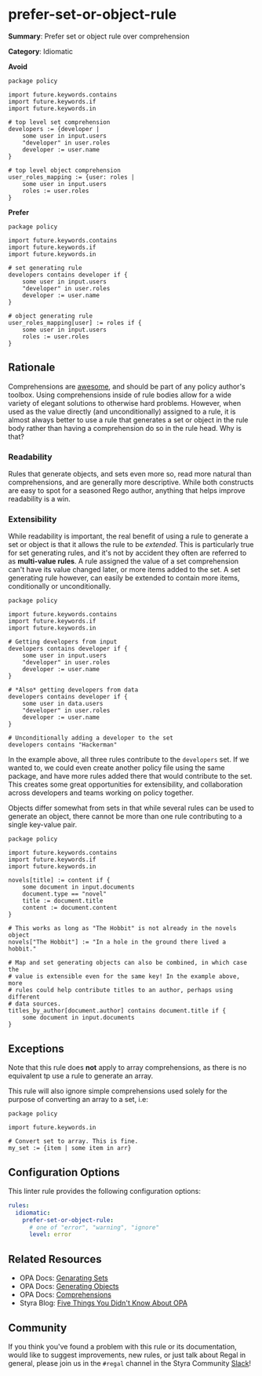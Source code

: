 # prefer-set-or-object-rule

**Summary**: Prefer set or object rule over comprehension

**Category**: Idiomatic

**Avoid**
````rego
package policy

import future.keywords.contains
import future.keywords.if
import future.keywords.in

# top level set comprehension
developers := {developer | 
    some user in input.users
    "developer" in user.roles
    developer := user.name
}

# top level object comprehension
user_roles_mapping := {user: roles |
    some user in input.users
    roles := user.roles
}
````

**Prefer**
````rego
package policy

import future.keywords.contains
import future.keywords.if
import future.keywords.in

# set generating rule
developers contains developer if { 
    some user in input.users
    "developer" in user.roles
    developer := user.name
}

# object generating rule
user_roles_mapping[user] := roles if {
    some user in input.users
    roles := user.roles
}
````

## Rationale

Comprehensions are [awesome](https://www.styra.com/blog/five-things-you-didnt-know-about-opa/), and should be part of
any policy author's toolbox. Using comprehensions inside of rule bodies allow for a wide variety of elegant solutions to
otherwise hard problems. However, when used as the value directly (and unconditionally) assigned to a rule, it is almost
always better to use a rule that generates a set or object in the rule body rather than having a comprehension do so in
the rule head. Why is that?

### Readability 

Rules that generate objects, and sets even more so, read more natural than comprehensions, and are generally more
descriptive. While both constructs are easy to spot for a seasoned Rego author, anything that helps improve readability
is a win.

### Extensibility

While readability is important, the real benefit of using a rule to generate a set or object is that it allows the rule
to be _extended_. This is particularly true for set generating rules, and it's not by accident they often are referred
to as **multi-value rules**. A rule assigned the value of a set comprehension can't have its value changed later, or
more items added to the set. A set generating rule however, can easily be extended to contain more items, conditionally
or unconditionally.

```rego
package policy

import future.keywords.contains
import future.keywords.if
import future.keywords.in

# Getting developers from input
developers contains developer if {
    some user in input.users
    "developer" in user.roles
    developer := user.name 
}

# *Also* getting developers from data
developers contains developer if {
    some user in data.users
    "developer" in user.roles
    developer := user.name 
}

# Unconditionally adding a developer to the set
developers contains "Hackerman"
```

In the example above, all three rules contribute to the `developers` set. If we wanted to, we could even create another
policy file using the same package, and have more rules added there that would contribute to the set. This creates some
great opportunities for extensibility, and collaboration across developers and teams working on policy together.

Objects differ somewhat from sets in that while several rules can be used to generate an object, there cannot be more
than one rule contributing to a single key-value pair. 

```rego
package policy

import future.keywords.contains
import future.keywords.if
import future.keywords.in

novels[title] := content if {
    some document in input.documents
    document.type == "novel"
    title := document.title
    content := document.content
}

# This works as long as "The Hobbit" is not already in the novels object
novels["The Hobbit"] := "In a hole in the ground there lived a hobbit."

# Map and set generating objects can also be combined, in which case the
# value is extensible even for the same key! In the example above, more
# rules could help contribute titles to an author, perhaps using different
# data sources.
titles_by_author[document.author] contains document.title if {
    some document in input.documents
}
```

## Exceptions

Note that this rule does **not** apply to array comprehensions, as there is no equivalent tp use a rule to generate an
array.

This rule will also ignore simple comprehensions used solely for the purpose of converting an array to a set, i.e:

```rego
package policy

import future.keywords.in

# Convert set to array. This is fine.
my_set := {item | some item in arr}
```

## Configuration Options

This linter rule provides the following configuration options:

```yaml
rules:
  idiomatic:
    prefer-set-or-object-rule:
      # one of "error", "warning", "ignore"
      level: error
```

## Related Resources

- OPA Docs: [Genarating Sets](https://www.openpolicyagent.org/docs/latest/policy-language/#generating-sets)
- OPA Docs: [Generating Objects](https://www.openpolicyagent.org/docs/latest/policy-language/#generating-objects)
- OPA Docs: [Comprehensions](https://www.openpolicyagent.org/docs/latest/policy-language/#comprehensions)
- Styra Blog: [Five Things You Didn't Know About OPA](https://www.styra.com/blog/five-things-you-didnt-know-about-opa/)

## Community

If you think you've found a problem with this rule or its documentation, would like to suggest improvements, new rules,
or just talk about Regal in general, please join us in the `#regal` channel in the Styra Community
[Slack](https://communityinviter.com/apps/styracommunity/signup)!
